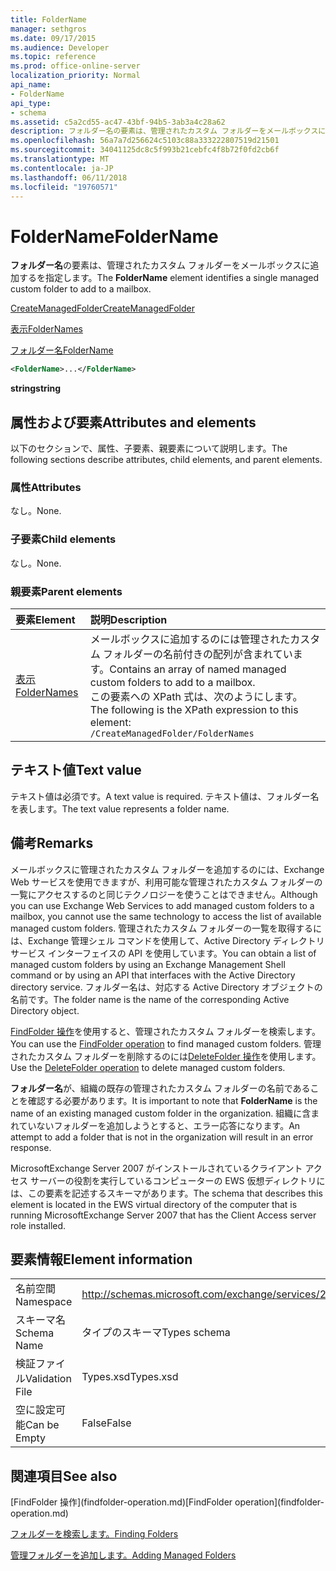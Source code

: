 ```yaml
---
title: FolderName
manager: sethgros
ms.date: 09/17/2015
ms.audience: Developer
ms.topic: reference
ms.prod: office-online-server
localization_priority: Normal
api_name:
- FolderName
api_type:
- schema
ms.assetid: c5a2cd55-ac47-43bf-94b5-3ab3a4c28a62
description: フォルダー名の要素は、管理されたカスタム フォルダーをメールボックスに追加するを指定します。
ms.openlocfilehash: 56a7a7d256624c5103c88a333222807519d21501
ms.sourcegitcommit: 34041125dc8c5f993b21cebfc4f8b72f0fd2cb6f
ms.translationtype: MT
ms.contentlocale: ja-JP
ms.lasthandoff: 06/11/2018
ms.locfileid: "19760571"
---
```

# <a name="foldername"></a><span data-ttu-id="3375b-103">FolderName</span><span class="sxs-lookup"><span data-stu-id="3375b-103">FolderName</span></span>

<span data-ttu-id="3375b-104">**フォルダー名**の要素は、管理されたカスタム フォルダーをメールボックスに追加するを指定します。</span><span class="sxs-lookup"><span data-stu-id="3375b-104">The **FolderName** element identifies a single managed custom folder to add to a mailbox.</span></span> 
  
[<span data-ttu-id="3375b-105">CreateManagedFolder</span><span class="sxs-lookup"><span data-stu-id="3375b-105">CreateManagedFolder</span></span>](createmanagedfolder.md)
  
[<span data-ttu-id="3375b-106">表示</span><span class="sxs-lookup"><span data-stu-id="3375b-106">FolderNames</span></span>](foldernames.md)
  
[<span data-ttu-id="3375b-107">フォルダー名</span><span class="sxs-lookup"><span data-stu-id="3375b-107">FolderName</span></span>](foldername.md)
  
```xml
<FolderName>...</FolderName>
```

 <span data-ttu-id="3375b-108">**string**</span><span class="sxs-lookup"><span data-stu-id="3375b-108">**string**</span></span>
## <a name="attributes-and-elements"></a><span data-ttu-id="3375b-109">属性および要素</span><span class="sxs-lookup"><span data-stu-id="3375b-109">Attributes and elements</span></span>

<span data-ttu-id="3375b-110">以下のセクションで、属性、子要素、親要素について説明します。</span><span class="sxs-lookup"><span data-stu-id="3375b-110">The following sections describe attributes, child elements, and parent elements.</span></span>
  
### <a name="attributes"></a><span data-ttu-id="3375b-111">属性</span><span class="sxs-lookup"><span data-stu-id="3375b-111">Attributes</span></span>

<span data-ttu-id="3375b-112">なし。</span><span class="sxs-lookup"><span data-stu-id="3375b-112">None.</span></span>
  
### <a name="child-elements"></a><span data-ttu-id="3375b-113">子要素</span><span class="sxs-lookup"><span data-stu-id="3375b-113">Child elements</span></span>

<span data-ttu-id="3375b-114">なし。</span><span class="sxs-lookup"><span data-stu-id="3375b-114">None.</span></span>
  
### <a name="parent-elements"></a><span data-ttu-id="3375b-115">親要素</span><span class="sxs-lookup"><span data-stu-id="3375b-115">Parent elements</span></span>

|<span data-ttu-id="3375b-116">**要素**</span><span class="sxs-lookup"><span data-stu-id="3375b-116">**Element**</span></span>|<span data-ttu-id="3375b-117">**説明**</span><span class="sxs-lookup"><span data-stu-id="3375b-117">**Description**</span></span>|
|:-----|:-----|
|[<span data-ttu-id="3375b-118">表示</span><span class="sxs-lookup"><span data-stu-id="3375b-118">FolderNames</span></span>](foldernames.md) <br/> |<span data-ttu-id="3375b-119">メールボックスに追加するのには管理されたカスタム フォルダーの名前付きの配列が含まれています。</span><span class="sxs-lookup"><span data-stu-id="3375b-119">Contains an array of named managed custom folders to add to a mailbox.</span></span>  <br/> <span data-ttu-id="3375b-120">この要素への XPath 式は、次のようにします。</span><span class="sxs-lookup"><span data-stu-id="3375b-120">The following is the XPath expression to this element:</span></span>  <br/>  `/CreateManagedFolder/FolderNames` <br/> |
   
## <a name="text-value"></a><span data-ttu-id="3375b-121">テキスト値</span><span class="sxs-lookup"><span data-stu-id="3375b-121">Text value</span></span>

<span data-ttu-id="3375b-122">テキスト値は必須です。</span><span class="sxs-lookup"><span data-stu-id="3375b-122">A text value is required.</span></span> <span data-ttu-id="3375b-123">テキスト値は、フォルダー名を表します。</span><span class="sxs-lookup"><span data-stu-id="3375b-123">The text value represents a folder name.</span></span>
  
## <a name="remarks"></a><span data-ttu-id="3375b-124">備考</span><span class="sxs-lookup"><span data-stu-id="3375b-124">Remarks</span></span>

<span data-ttu-id="3375b-125">メールボックスに管理されたカスタム フォルダーを追加するのには、Exchange Web サービスを使用できますが、利用可能な管理されたカスタム フォルダーの一覧にアクセスするのと同じテクノロジーを使うことはできません。</span><span class="sxs-lookup"><span data-stu-id="3375b-125">Although you can use Exchange Web Services to add managed custom folders to a mailbox, you cannot use the same technology to access the list of available managed custom folders.</span></span> <span data-ttu-id="3375b-126">管理されたカスタム フォルダーの一覧を取得するには、Exchange 管理シェル コマンドを使用して、Active Directory ディレクトリ サービス インターフェイスの API を使用しています。</span><span class="sxs-lookup"><span data-stu-id="3375b-126">You can obtain a list of managed custom folders by using an Exchange Management Shell command or by using an API that interfaces with the Active Directory directory service.</span></span> <span data-ttu-id="3375b-127">フォルダー名は、対応する Active Directory オブジェクトの名前です。</span><span class="sxs-lookup"><span data-stu-id="3375b-127">The folder name is the name of the corresponding Active Directory object.</span></span>
  
<span data-ttu-id="3375b-128">[FindFolder 操作](findfolder-operation.md)を使用すると、管理されたカスタム フォルダーを検索します。</span><span class="sxs-lookup"><span data-stu-id="3375b-128">You can use the [FindFolder operation](findfolder-operation.md) to find managed custom folders.</span></span> <span data-ttu-id="3375b-129">管理されたカスタム フォルダーを削除するのには[DeleteFolder 操作](deletefolder-operation.md)を使用します。</span><span class="sxs-lookup"><span data-stu-id="3375b-129">Use the [DeleteFolder operation](deletefolder-operation.md) to delete managed custom folders.</span></span> 
  
<span data-ttu-id="3375b-130">**フォルダー名**が、組織の既存の管理されたカスタム フォルダーの名前であることを確認する必要があります。</span><span class="sxs-lookup"><span data-stu-id="3375b-130">It is important to note that **FolderName** is the name of an existing managed custom folder in the organization.</span></span> <span data-ttu-id="3375b-131">組織に含まれていないフォルダーを追加しようとすると、エラー応答になります。</span><span class="sxs-lookup"><span data-stu-id="3375b-131">An attempt to add a folder that is not in the organization will result in an error response.</span></span> 
  
<span data-ttu-id="3375b-132">MicrosoftExchange Server 2007 がインストールされているクライアント アクセス サーバーの役割を実行しているコンピューターの EWS 仮想ディレクトリには、この要素を記述するスキーマがあります。</span><span class="sxs-lookup"><span data-stu-id="3375b-132">The schema that describes this element is located in the EWS virtual directory of the computer that is running MicrosoftExchange Server 2007 that has the Client Access server role installed.</span></span>
  
## <a name="element-information"></a><span data-ttu-id="3375b-133">要素情報</span><span class="sxs-lookup"><span data-stu-id="3375b-133">Element information</span></span>

|||
|:-----|:-----|
|<span data-ttu-id="3375b-134">名前空間</span><span class="sxs-lookup"><span data-stu-id="3375b-134">Namespace</span></span>  <br/> |http://schemas.microsoft.com/exchange/services/2006/types  <br/> |
|<span data-ttu-id="3375b-135">スキーマ名</span><span class="sxs-lookup"><span data-stu-id="3375b-135">Schema Name</span></span>  <br/> |<span data-ttu-id="3375b-136">タイプのスキーマ</span><span class="sxs-lookup"><span data-stu-id="3375b-136">Types schema</span></span>  <br/> |
|<span data-ttu-id="3375b-137">検証ファイル</span><span class="sxs-lookup"><span data-stu-id="3375b-137">Validation File</span></span>  <br/> |<span data-ttu-id="3375b-138">Types.xsd</span><span class="sxs-lookup"><span data-stu-id="3375b-138">Types.xsd</span></span>  <br/> |
|<span data-ttu-id="3375b-139">空に設定可能</span><span class="sxs-lookup"><span data-stu-id="3375b-139">Can be Empty</span></span>  <br/> |<span data-ttu-id="3375b-140">False</span><span class="sxs-lookup"><span data-stu-id="3375b-140">False</span></span>  <br/> |
   
## <a name="see-also"></a><span data-ttu-id="3375b-141">関連項目</span><span class="sxs-lookup"><span data-stu-id="3375b-141">See also</span></span>



<span data-ttu-id="3375b-142">
  [FindFolder 操作](findfolder-operation.md)</span><span class="sxs-lookup"><span data-stu-id="3375b-142">[FindFolder operation](findfolder-operation.md)</span></span>


[<span data-ttu-id="3375b-143">フォルダーを検索します。</span><span class="sxs-lookup"><span data-stu-id="3375b-143">Finding Folders</span></span>](http://msdn.microsoft.com/library/9124d868-017a-43f0-b915-5c0082cacec9%28Office.15%29.aspx)
  
[<span data-ttu-id="3375b-144">管理フォルダーを追加します。</span><span class="sxs-lookup"><span data-stu-id="3375b-144">Adding Managed Folders</span></span>](http://msdn.microsoft.com/library/846658c6-7043-40fb-8439-19f97c2a967f%28Office.15%29.aspx)

